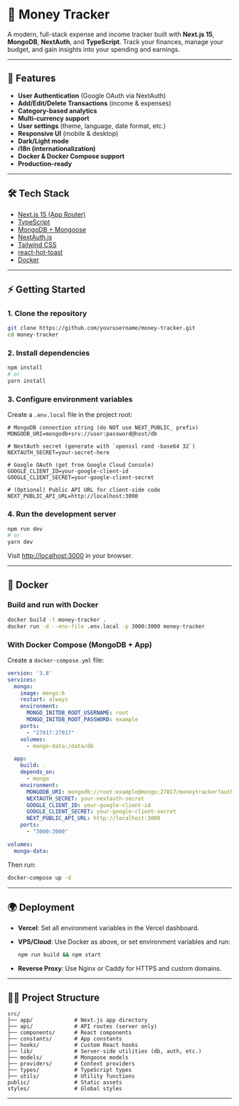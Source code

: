 # 💸 Money Tracker

A modern, full-stack expense and income tracker built with **Next.js 15**, **MongoDB**, **NextAuth**, and **TypeScript**.
Track your finances, manage your budget, and gain insights into your spending and earnings.

---

## 🚀 Features

* **User Authentication** (Google OAuth via NextAuth)
* **Add/Edit/Delete Transactions** (income & expenses)
* **Category-based analytics**
* **Multi-currency support**
* **User settings** (theme, language, date format, etc.)
* **Responsive UI** (mobile & desktop)
* **Dark/Light mode**
* **i18n (internationalization)**
* **Docker & Docker Compose support**
* **Production-ready**

---

## 🛠️ Tech Stack

* [Next.js 15 (App Router)](https://nextjs.org/)
* [TypeScript](https://www.typescriptlang.org/)
* [MongoDB + Mongoose](https://mongoosejs.com/)
* [NextAuth.js](https://next-auth.js.org/)
* [Tailwind CSS](https://tailwindcss.com/)
* [react-hot-toast](https://react-hot-toast.com/)
* [Docker](https://www.docker.com/)

---

## ⚡ Getting Started

### 1. Clone the repository

```bash
git clone https://github.com/yourusername/money-tracker.git
cd money-tracker
```

### 2. Install dependencies

```bash
npm install
# or
yarn install
```

### 3. Configure environment variables

Create a `.env.local` file in the project root:

```env
# MongoDB connection string (do NOT use NEXT_PUBLIC_ prefix)
MONGODB_URI=mongodb+srv://user:password@host/db

# NextAuth secret (generate with `openssl rand -base64 32`)
NEXTAUTH_SECRET=your-secret-here

# Google OAuth (get from Google Cloud Console)
GOOGLE_CLIENT_ID=your-google-client-id
GOOGLE_CLIENT_SECRET=your-google-client-secret

# (Optional) Public API URL for client-side code
NEXT_PUBLIC_API_URL=http://localhost:3000
```

### 4. Run the development server

```bash
npm run dev
# or
yarn dev
```

Visit [http://localhost:3000](http://localhost:3000) in your browser.

---

## 🐳 Docker

### Build and run with Docker

```bash
docker build -t money-tracker .
docker run -d --env-file .env.local -p 3000:3000 money-tracker
```

### With Docker Compose (MongoDB + App)

Create a `docker-compose.yml` file:

```yaml
version: '3.8'
services:
  mongo:
    image: mongo:6
    restart: always
    environment:
      MONGO_INITDB_ROOT_USERNAME: root
      MONGO_INITDB_ROOT_PASSWORD: example
    ports:
      - "27017:27017"
    volumes:
      - mongo-data:/data/db

  app:
    build: .
    depends_on:
      - mongo
    environment:
      MONGODB_URI: mongodb://root:example@mongo:27017/moneytracker?authSource=admin
      NEXTAUTH_SECRET: your-nextauth-secret
      GOOGLE_CLIENT_ID: your-google-client-id
      GOOGLE_CLIENT_SECRET: your-google-client-secret
      NEXT_PUBLIC_API_URL: http://localhost:3000
    ports:
      - "3000:3000"

volumes:
  mongo-data:
```

Then run:

```bash
docker-compose up -d
```

---

## 🌍 Deployment

* **Vercel**: Set all environment variables in the Vercel dashboard.

* **VPS/Cloud**: Use Docker as above, or set environment variables and run:

  ```bash
  npm run build && npm start
  ```

* **Reverse Proxy**: Use Nginx or Caddy for HTTPS and custom domains.

---

## 🧑‍💻 Project Structure

```
src/
├── app/             # Next.js app directory
├── api/             # API routes (server only)
├── components/      # React components
├── constants/       # App constants
├── hooks/           # Custom React hooks
├── lib/             # Server-side utilities (db, auth, etc.)
├── models/          # Mongoose models
├── providers/       # Context providers
├── types/           # TypeScript types
├── utils/           # Utility functions
public/              # Static assets
styles/              # Global styles
```

---
